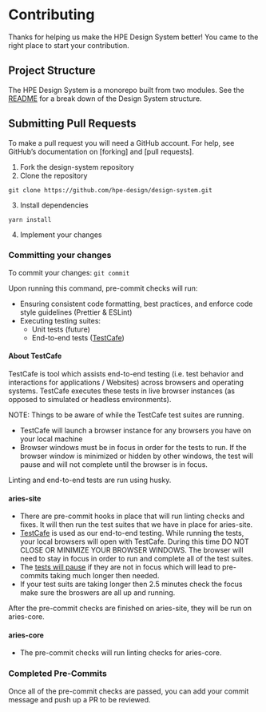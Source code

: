 # Contributing 
Thanks for helping us make the HPE Design System better! You came to the right place to start your contribution.

## Project Structure
The HPE Design System is a monorepo built from two modules.
See the [README](https://github.com/hpe-design/design-system#welcome-to-hpe-design-system)
for a break down of the Design System structure.

## Submitting Pull Requests 
To make a pull request you will need a GitHub account. For help, see
GitHub’s documentation on [forking] and [pull requests].
1. Fork the design-system repository
2. Clone the repository
```
git clone https://github.com/hpe-design/design-system.git
```
3. Install dependencies
```
yarn install
```

4. Implement your changes

### Committing your changes
To commit your changes: `git commit`

Upon running this command, pre-commit checks will run:

- Ensuring consistent code formatting, best practices, and enforce code style guidelines (Prettier & ESLint)
- Executing testing suites:
  - Unit tests (future)
  - End-to-end tests ([TestCafe](https://devexpress.github.io/testcafe/documentation/getting-started/))

#### About TestCafe
TestCafe is tool which assists end-to-end testing (i.e. test behavior and interactions for applications / Websites) across browsers and operating systems. TestCafe executes these tests in live browser instances (as opposed to simulated or headless environments).

NOTE: Things to be aware of while the TestCafe test suites are running.
- TestCafe will launch a browser instance for any browsers you have on your local machine
- Browser windows must be in focus in order for the tests to run. If the browser window is minimized or hidden by other windows, the test will pause and will not complete until the browser is in focus.

Linting and end-to-end tests are run using husky.

#### aries-site
- There are pre-commit hooks in place that will run linting checks and
fixes. It will then run the test suites that we have in place for aries-site.
- [TestCafe](https://devexpress.github.io/testcafe/documentation/getting-started/) is used as our end-to-end testing. While running the tests, your local browsers will open with TestCafe. During this time DO NOT CLOSE OR MINIMIZE YOUR BROWSER WINDOWS. The browser will need to stay in focus in order
to run and complete all of the test suites.
- The [tests will pause](https://github.com/DevExpress/testcafe/issues/1198) if they are not in focus which will lead to pre-commits taking much longer then needed.
- If your test suits are taking longer then 2.5 minutes check the focus make sure the broswers are all up and running.

After the pre-commit checks are finished on aries-site, they will be run on aries-core.

#### aries-core
- The pre-commit checks will run linting checks for aries-core.

### Completed Pre-Commits
Once all of the pre-commit checks are passed, you can add your commit message and push up a PR to be reviewed.
